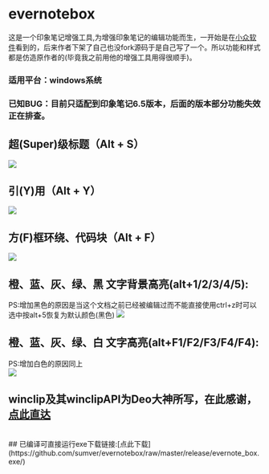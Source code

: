 # evernotebox
这是一个印象笔记增强工具,为增强印象笔记的编辑功能而生，一开始是在[小众软件](https://www.appinn.com/evernote-ahk-script-windows/)看到的，后来作者下架了自己也没fork源码于是自己写了一个。所以功能和样式都是仿造原作者的(毕竟我之前用他的增强工具用得很顺手)。<br>
### 适用平台：windows系统
### 已知BUG：目前只适配到印象笔记6.5版本，后面的版本部分功能失效正在排查。
## 超(Super)级标题（Alt + S）<br>
![](https://github.com/sumver/evernotebox/blob/master/screenshots/alt%2BF.gif)
<br>
## 引(Y)用（Alt + Y）<br>
![](https://github.com/sumver/evernotebox/blob/master/screenshots/alt%2BY.gif)
<br>
## 方(F)框环绕、代码块（Alt + F）<br>
![](https://github.com/sumver/evernotebox/blob/master/screenshots/alt%2BS.gif)
<br>
## 橙、蓝、灰、绿、黑 文字背景高亮(alt+1/2/3/4/5):<br>
PS:增加黑色的原因是当这个文档之前已经被编辑过而不能直接使用ctrl+z时可以选中按alt+5恢复为默认颜色(黑色)
![](https://github.com/sumver/evernotebox/blob/master/screenshots/alt%2B1234.gif)
<br>
## 橙、蓝、灰、绿、白 文字高亮(alt+F1/F2/F3/F4/F4):<br>
PS:增加白色的原因同上<br>
![](https://github.com/sumver/evernotebox/blob/master/screenshots/alt%2BF1234.gif)
<br>
## winclip及其winclipAPI为Deo大神所写，在此感谢，[点此直达](https://autohotkey.com/board/topic/74670-class-winclip-direct-clipboard-manipulations/)
<br>
## 已编译可直接运行exe下载链接:[点此下载](https://github.com/sumver/evernotebox/raw/master/release/evernote_box.exe/)


